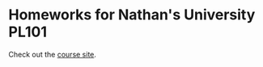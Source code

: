 Homeworks for Nathan's University PL101
=======================================

Check out the [course site][nu].


[nu]: http://nathansuniversity.com/pl101.html